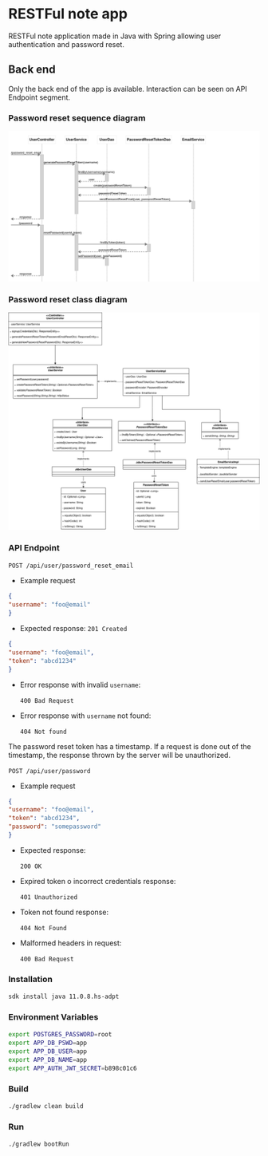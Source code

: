 # RESTFul note app #

RESTFul note application made in Java with Spring allowing user authentication and password reset.

## Back end ##

Only the back end of the app is available. Interaction can be seen on API Endpoint segment.

### Password reset sequence diagram ###

![seq_diagram.png](https://raw.githubusercontent.com/Wolam/RESTFul-note-app/master/docs/sequence_diagram.png)

### Password reset class diagram ###

![class_diagram.png](https://raw.githubusercontent.com/Wolam/RESTFul-note-app/master/docs/class_diagram.png)

### API Endpoint ###

```POST /api/user/password_reset_email```

* Example request

```json
{
"username": "foo@email"
}
```

* Expected response:
  `201 Created`

```json
{
"username": "foo@email",
"token": "abcd1234"
}
```

* Error response with invalid `username`:

  `400 Bad Request`

* Error response with `username` not found:

  `404 Not found`


The password reset token has a timestamp. If a request is done out of the timestamp, the response thrown by the server
will be unauthorized.

`POST /api/user/password`

* Example request

```json
{
"username": "foo@email",
"token": "abcd1234",
"password": "somepassword"
}
```

* Expected response:
  
  `200 OK`

* Expired token o incorrect credentials response:
  
  `401 Unauthorized`

* Token not found response:

  `404 Not Found`

* Malformed headers in request:

  `400 Bad Request`


### Installation ###

```bash
sdk install java 11.0.8.hs-adpt
```

### Environment Variables ###

```bash
export POSTGRES_PASSWORD=root
export APP_DB_PSWD=app
export APP_DB_USER=app
export APP_DB_NAME=app
export APP_AUTH_JWT_SECRET=b898c01c6
```

### Build ###

```bash
./gradlew clean build
```

### Run ###

```bash
./gradlew bootRun
```
